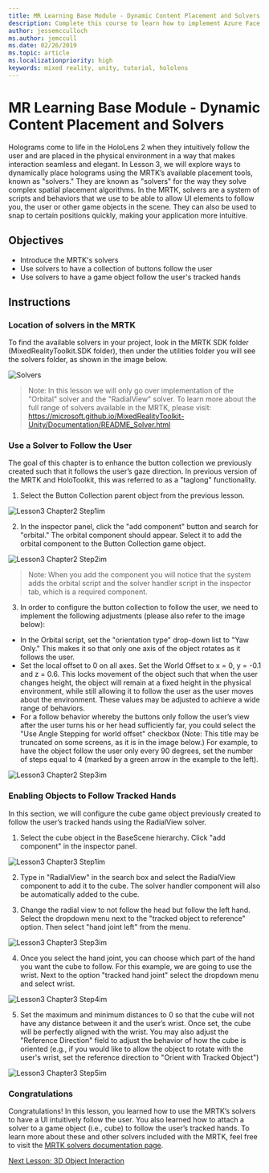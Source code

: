 ```yaml
---
title: MR Learning Base Module - Dynamic Content Placement and Solvers
description: Complete this course to learn how to implement Azure Face Recognition within a mixed reality application.
author: jessemcculloch
ms.author: jemccull
ms.date: 02/26/2019
ms.topic: article
ms.localizationpriority: high
keywords: mixed reality, unity, tutorial, hololens
---
```


# MR Learning Base Module - Dynamic Content Placement and Solvers

Holograms come to life in the HoloLens 2 when they intuitively follow the user and are placed in the physical environment in a way that makes interaction seamless and elegant. In Lesson 3, we will explore ways to dynamically place holograms using the MRTK’s available placement tools, known as "solvers." They are known as "solvers" for the way they solve complex spatial placement algorithms. In the MRTK, solvers are a system of scripts and behaviors that we use to be able to allow UI elements to follow you, the user or other game objects in the scene. They can also be used to snap to certain positions quickly, making your application more intuitive. 

## Objectives

* Introduce the MRTK's solvers
* Use solvers to have a collection of buttons follow the user
* Use solvers to have a game object follow the user's tracked hands

## Instructions

### Location of solvers in the MRTK
 To find the available solvers in your project, look in the MRTK SDK folder (MixedRealityToolkit.SDK folder), then under the utilities folder you will see the solvers folder, as shown in the image below.

![Solvers](images/lesson3_chapter1_step1im.PNG)

>Note: In this lesson we will only go over implementation of the "Orbital" solver and the "RadialView" solver. To learn more about the full range of solvers available in the MRTK, please visit: https://microsoft.github.io/MixedRealityToolkit-Unity/Documentation/README_Solver.html

### Use a Solver to Follow the User
The goal of this chapter is to enhance the button collection we previously created such that it follows the user’s gaze direction. In previous version of the MRTK and HoloToolkit, this was referred to as a "taglong" functionality.

1. Select the Button Collection parent object from the previous lesson.

![Lesson3 Chapter2 Step1im](images/Lesson3_chapter2_step1im.PNG)

2. In the inspector panel, click the "add component" button and search for "orbital." The orbital component should appear. Select it to add the orbital component to the Button Collection game object.

![Lesson3 Chapter2 Step2im](images/Lesson3_Chapter2_step2im.PNG)

>Note: When you add the component you will notice that the system adds the orbital script and the solver handler script in the inspector tab, which is a required component. 

3. In order to configure the button collection to follow the user, we need to implement the following adjustments (please also refer to the image below):
- In the Orbital script, set the "orientation type" drop-down list to "Yaw Only." This makes it so that only one axis of the object rotates as it follows the user.
- Set the local offset to 0 on all axes. Set the World Offset to x = 0, y = -0.1 and z = 0.6. This locks movement of the object such that when the user changes height, the object will remain at a fixed height in the physical environment, while still allowing it to follow the user as the user moves about the environment. These values may be adjusted to achieve a wide range of behaviors.
- For a follow behavior whereby the buttons only follow the user’s view after the user turns his or her head sufficiently far, you could select the "Use Angle Stepping for world offset" checkbox (Note: This title may be truncated on some screens, as it is in the image below.) For example, to have the object follow the user only every 90 degrees, set the number of steps equal to 4 (marked by a green arrow in the example to the left). 

![Lesson3 Chapter2 Step3im](images/Lesson3_chapter2_step3im.PNG)

### Enabling Objects to Follow Tracked Hands

In this section, we will configure the cube game object previously created to follow the user’s tracked hands using the RadialView solver.

1. Select the cube object in the BaseScene hierarchy. Click "add component" in the inspector panel. 

![Lesson3 Chapter3 Step1im](images/Lesson3_Chapter3_step1im.PNG)

2. Type in "RadialView" in the search box and select the RadialView component to add it to the cube. The solver handler component will also be automatically added to the cube.

3. Change the radial view to not follow the head but follow the left hand. Select the dropdown menu next to the "tracked object to reference" option. Then select "hand joint left" from the menu.

![Lesson3 Chapter3 Step3im](images/Lesson3_chapter3_step3im.PNG)

4. Once you select the hand joint, you can choose which part of the hand you want the cube to follow. For this example, we are going to use the wrist. Next to the option "tracked hand joint" select the dropdown menu and select wrist. 

![Lesson3 Chapter3 Step4im](images/Lesson3_chapter3_step4im.PNG)

5. Set the maximum and minimum distances to 0 so that the cube will not have any distance between it and the user’s wrist. Once set, the cube will be perfectly aligned with the wrist. You may also adjust the "Reference Direction" field to adjust the behavior of how the cube is oriented (e.g., if you would like to allow the object to rotate with the user's wrist, set the reference direction to "Orient with Tracked Object")

![Lesson3 Chapter3 Step5im](images/Lesson3_chapter3_step5im.PNG)

### Congratulations
Congratulations! In this lesson, you learned how to use the MRTK’s solvers to have a UI intuitively follow the user. You also learned how to attach a solver to a game object (i.e., cube) to follow the user’s tracked hands. To learn more about these and other solvers included with the MRTK, feel free to visit the [MRTK solvers documentation page](https://microsoft.github.io/MixedRealityToolkit-Unity/Documentation/README_Solver.html).

[Next Lesson: 3D Object Interaction](mrlearning-base-ch4.md)

